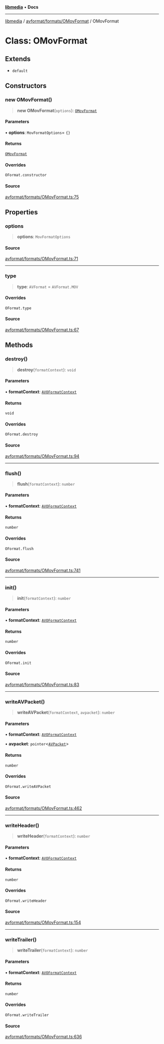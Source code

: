 [**libmedia**](../../../../README.md) • **Docs**

***

[libmedia](../../../../README.md) / [avformat/formats/OMovFormat](../README.md) / OMovFormat

# Class: OMovFormat

## Extends

- `default`

## Constructors

### new OMovFormat()

> **new OMovFormat**(`options`): [`OMovFormat`](OMovFormat.md)

#### Parameters

• **options**: `MovFormatOptions`= `{}`

#### Returns

[`OMovFormat`](OMovFormat.md)

#### Overrides

`OFormat.constructor`

#### Source

[avformat/formats/OMovFormat.ts:75](https://github.com/zhaohappy/libmedia/blob/b4bb608d2b1c00d036d73fc8d222b1a97be53694/src/avformat/formats/OMovFormat.ts#L75)

## Properties

### options

> **options**: `MovFormatOptions`

#### Source

[avformat/formats/OMovFormat.ts:71](https://github.com/zhaohappy/libmedia/blob/b4bb608d2b1c00d036d73fc8d222b1a97be53694/src/avformat/formats/OMovFormat.ts#L71)

***

### type

> **type**: `AVFormat` = `AVFormat.MOV`

#### Overrides

`OFormat.type`

#### Source

[avformat/formats/OMovFormat.ts:67](https://github.com/zhaohappy/libmedia/blob/b4bb608d2b1c00d036d73fc8d222b1a97be53694/src/avformat/formats/OMovFormat.ts#L67)

## Methods

### destroy()

> **destroy**(`formatContext`): `void`

#### Parameters

• **formatContext**: [`AVOFormatContext`](../../../AVformatContext/interfaces/AVOFormatContext.md)

#### Returns

`void`

#### Overrides

`OFormat.destroy`

#### Source

[avformat/formats/OMovFormat.ts:94](https://github.com/zhaohappy/libmedia/blob/b4bb608d2b1c00d036d73fc8d222b1a97be53694/src/avformat/formats/OMovFormat.ts#L94)

***

### flush()

> **flush**(`formatContext`): `number`

#### Parameters

• **formatContext**: [`AVOFormatContext`](../../../AVformatContext/interfaces/AVOFormatContext.md)

#### Returns

`number`

#### Overrides

`OFormat.flush`

#### Source

[avformat/formats/OMovFormat.ts:741](https://github.com/zhaohappy/libmedia/blob/b4bb608d2b1c00d036d73fc8d222b1a97be53694/src/avformat/formats/OMovFormat.ts#L741)

***

### init()

> **init**(`formatContext`): `number`

#### Parameters

• **formatContext**: [`AVOFormatContext`](../../../AVformatContext/interfaces/AVOFormatContext.md)

#### Returns

`number`

#### Overrides

`OFormat.init`

#### Source

[avformat/formats/OMovFormat.ts:83](https://github.com/zhaohappy/libmedia/blob/b4bb608d2b1c00d036d73fc8d222b1a97be53694/src/avformat/formats/OMovFormat.ts#L83)

***

### writeAVPacket()

> **writeAVPacket**(`formatContext`, `avpacket`): `number`

#### Parameters

• **formatContext**: [`AVOFormatContext`](../../../AVformatContext/interfaces/AVOFormatContext.md)

• **avpacket**: `pointer`\<[`AVPacket`](../../../../avutil/struct/avpacket/classes/AVPacket.md)\>

#### Returns

`number`

#### Overrides

`OFormat.writeAVPacket`

#### Source

[avformat/formats/OMovFormat.ts:462](https://github.com/zhaohappy/libmedia/blob/b4bb608d2b1c00d036d73fc8d222b1a97be53694/src/avformat/formats/OMovFormat.ts#L462)

***

### writeHeader()

> **writeHeader**(`formatContext`): `number`

#### Parameters

• **formatContext**: [`AVOFormatContext`](../../../AVformatContext/interfaces/AVOFormatContext.md)

#### Returns

`number`

#### Overrides

`OFormat.writeHeader`

#### Source

[avformat/formats/OMovFormat.ts:154](https://github.com/zhaohappy/libmedia/blob/b4bb608d2b1c00d036d73fc8d222b1a97be53694/src/avformat/formats/OMovFormat.ts#L154)

***

### writeTrailer()

> **writeTrailer**(`formatContext`): `number`

#### Parameters

• **formatContext**: [`AVOFormatContext`](../../../AVformatContext/interfaces/AVOFormatContext.md)

#### Returns

`number`

#### Overrides

`OFormat.writeTrailer`

#### Source

[avformat/formats/OMovFormat.ts:636](https://github.com/zhaohappy/libmedia/blob/b4bb608d2b1c00d036d73fc8d222b1a97be53694/src/avformat/formats/OMovFormat.ts#L636)
